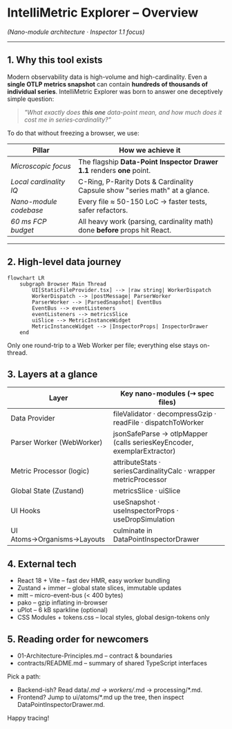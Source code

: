 # IntelliMetric Explorer – Overview  
*(Nano-module architecture · Inspector 1.1 focus)*

---

## 1. Why this tool exists

Modern observability data is high-volume and high-cardinality. Even a **single
OTLP metrics snapshot** can contain **hundreds of thousands of individual
series**. IntelliMetric Explorer was born to answer one deceptively simple
question:

> *"What exactly does **this one** data-point mean, and how much does it cost me
> in series‐cardinality?"*

To do that without freezing a browser, we use:

| Pillar                  | How we achieve it                                                        |
| ----------------------- | ------------------------------------------------------------------------ |
| *Microscopic focus*     | The flagship **Data-Point Inspector Drawer 1.1** renders **one** point. |
| *Local cardinality IQ*  | C-Ring, P-Rarity Dots & Cardinality Capsule show "series math" at a glance. |
| *Nano-module codebase*  | Every file ≈ 50-150 LoC → faster tests, safer refactors.                |
| *60 ms FCP budget*      | All heavy work (parsing, cardinality math) done **before** props hit React. |

---

## 2. High-level data journey

```mermaid
flowchart LR
    subgraph Browser Main Thread
        UI[StaticFileProvider.tsx] --> |raw string| WorkerDispatch
        WorkerDispatch --> |postMessage| ParserWorker
        ParserWorker --> |ParsedSnapshot| EventBus
        EventBus --> eventListeners
        eventListeners --> metricsSlice
        uiSlice --> MetricInstanceWidget
        MetricInstanceWidget --> |InspectorProps| InspectorDrawer
    end
```

Only one round-trip to a Web Worker per file; everything else stays on-thread.

## 3. Layers at a glance
| Layer | Key nano-modules (⇢ spec files) |
|-------|----------------------------------|
| Data Provider | fileValidator · decompressGzip · readFile · dispatchToWorker |
| Parser Worker (WebWorker) | jsonSafeParse → otlpMapper (calls seriesKeyEncoder, exemplarExtractor) |
| Metric Processor (logic) | attributeStats · seriesCardinalityCalc · wrapper metricProcessor |
| Global State (Zustand) | metricsSlice · uiSlice |
| UI Hooks | useSnapshot · useInspectorProps · useDropSimulation |
| UI Atoms→Organisms→Layouts | culminate in DataPointInspectorDrawer |

## 4. External tech
- React 18 + Vite – fast dev HMR, easy worker bundling
- Zustand + immer – global state slices, immutable updates
- mitt – micro-event-bus (< 400 bytes)
- pako – gzip inflating in-browser
- uPlot – 6 kB sparkline (optional)
- CSS Modules + tokens.css – local styles, global design-tokens only

## 5. Reading order for newcomers
- 01-Architecture-Principles.md – contract & boundaries
- contracts/README.md – summary of shared TypeScript interfaces

Pick a path:
- Backend-ish? Read data/*.md → workers/*.md → processing/*.md.
- Frontend? Jump to ui/atoms/*.md up the tree, then inspect DataPointInspectorDrawer.md.

Happy tracing!